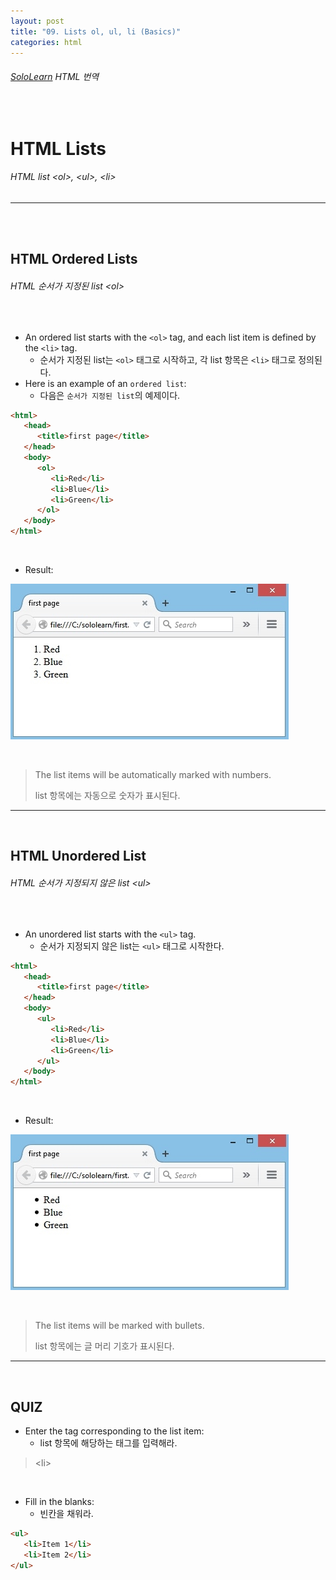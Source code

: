 ```yaml
---
layout: post
title: "09. Lists ol, ul, li (Basics)"
categories: html
---
```


###### [SoloLearn](https://www.sololearn.com/) HTML 번역

<br>

# HTML Lists

###### HTML list \<ol>, \<ul>, \<li>

------

<br>

<br>

## HTML Ordered Lists

###### HTML 순서가 지정된 list \<ol>

<br>

- An ordered list starts with the `<ol>` tag, and each list item is defined by the `<li>` tag.
  - 순서가 지정된 list는 `<ol>` 태그로 시작하고, 각 list 항목은 `<li>` 태그로 정의된다.
- Here is an example of an `ordered list`:
  - 다음은 `순서가 지정된 list`의 예제이다.

```html
<html>
   <head>
      <title>first page</title>
   </head>
   <body>
      <ol>
         <li>Red</li>
         <li>Blue</li>
         <li>Green</li>
      </ol>
   </body>
</html>
```

<br>

- Result:

![sololearn img](/assets/img/sololearn-html-basics-09-01.jpeg)

<br>

> The list items will be automatically marked with numbers.
>
> list 항목에는 자동으로 숫자가 표시된다.

------

<br>

## HTML Unordered List

###### HTML 순서가 지정되지 않은 list \<ul>

<br>

- An unordered list starts with the `<ul>` tag.
  - 순서가 지정되지 않은 list는 `<ul>` 태그로 시작한다.

```html
<html>
   <head>
      <title>first page</title>
   </head>
   <body>
      <ul>
         <li>Red</li>
         <li>Blue</li>
         <li>Green</li>
      </ul>
   </body>
</html>
```

<br>

- Result:

![sololearn img](/assets/img/sololearn-html-basics-09-02.jpeg)

<br>

> The list items will be marked with bullets.
>
> list 항목에는 글 머리 기호가 표시된다.

------

<br>

## QUIZ

- Enter the tag corresponding to the list item:
  - list 항목에 해당하는 태그를 입력해라.

> \<li>

<br>

- Fill in the blanks:
  - 빈칸을 채워라.

```html
<ul>
   <li>Item 1</li>
   <li>Item 2</li>
</ul>
```

<br>